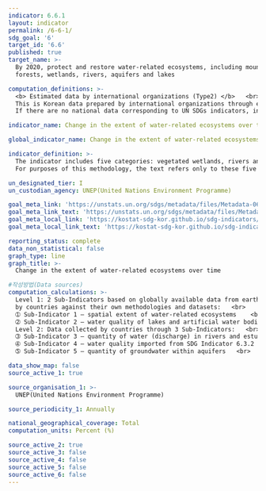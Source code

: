 ```yaml
---
indicator: 6.6.1
layout: indicator
permalink: /6-6-1/
sdg_goal: '6'
target_id: '6.6'
published: true
target_name: >-
  By 2020, protect and restore water-related ecosystems, including mountains,
  forests, wetlands, rivers, aquifers and lakes

computation_definitions: >-
  <b> Estimated data by international organizations (Type2) </b>   <br>
  This is Korean data prepared by international organizations through estimation and modeling. <br>
  If there are no national data corresponding to UN SDGs indicators, international data are available for monitoring.

indicator_name: Change in the extent of water-related ecosystems over time

global_indicator_name: Change in the extent of water-related ecosystems over time

indicator_definition: >-
  The indicator includes five categories: vegetated wetlands, rivers and estuaries, lakes, aquifers, and artificial waterbodies.
  For purposes of this methodology, the text refers only to these five ecosystem category terminologies. 

un_designated_tier: I
un_custodian_agency: UNEP(United Nations Environment Programme)

goal_meta_link: 'https://unstats.un.org/sdgs/metadata/files/Metadata-06-06-01a.pdf'
goal_meta_link_text: 'https://unstats.un.org/sdgs/metadata/files/Metadata-06-06-01a.pdf'
goal_meta_local_link: 'https://kostat-sdg-kor.github.io/sdg-indicators/public/data/Metadata-06-06-01_ENG.pdf'
goal_meta_local_link_text: 'https://kostat-sdg-kor.github.io/sdg-indicators/public/data/Metadata-06-06-01_ENG.pdf'

reporting_status: complete
data_non_statistical: false
graph_type: line
graph_title: >-
  Change in the extent of water-related ecosystems over time 

#작성방법(Data sources)
computation_calculations: >-
  Level 1: 2 Sub-Indicators based on globally available data from earth observations which will be validated 
  by countries against their own methodologies and datasets:   <br>
  ➀ Sub-Indicator 1 – spatial extent of water-related ecosystems    <br>
  ➁ Sub-Indicator 2 – water quality of lakes and artificial water bodies   <br>   <br>
  Level 2: Data collected by countries through 3 Sub-Indicators:   <br>
  ➂ Sub-Indicator 3 – quantity of water (discharge) in rivers and estuaries   <br>
  ➃ Sub-Indicator 4 – water quality imported from SDG Indicator 6.3.2   <br>
  ➄ Sub-Indicator 5 – quantity of groundwater within aquifers   <br>

data_show_map: false
source_active_1: true

source_organisation_1: >- 
  UNEP(United Nations Environment Programme)

source_periodicity_1: Annually 

national_geographical_coverage: Total
computation_units: Percent (%)

source_active_2: true
source_active_3: false
source_active_4: false
source_active_5: false
source_active_6: false
---
```

